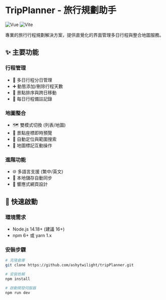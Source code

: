 # TripPlanner - 旅行規劃助手

<!-- [![GitHub license](https://img.shields.io/github/license/ashytwilight/tripPlanner)](https://github.com/ashytwilight/tripPlanner/blob/main/LICENSE) -->
![Vue](https://img.shields.io/badge/Vue-3.3.11-42b883?logo=vuedotjs)
![Vite](https://img.shields.io/badge/Vite-4.5.2-646CFF?logo=vite)

專業的旅行行程規劃解決方案，提供直覺化的界面管理多日行程與整合地圖服務。

## ✨ 主要功能
### 行程管理
- 📅 多日行程分日管理
- ➕ 動態添加/刪除行程天數
- 📍 景點排序與跨日移動
- 📝 每日行程備註記錄

### 地圖整合
- 🗺️ 雙模式切換 (列表/地圖)
- 📌 景點座標即時預覽
- 🧭 自動定位與範圍搜索
- 📏 地圖標記互動操作

### 進階功能
- 🌐 多語言支援 (繁中/英文)
- 💾 本地儲存自動同步
- 📱 響應式網頁設計

## 🚀 快速啟動
### 環境需求
- Node.js 14.18+ (建議 16+)
- npm 6+ 或 yarn 1.x

### 安裝步驟
```bash
# 克隆倉庫
git clone https://github.com/ashytwilight/tripPlanner.git
```

```bash
# 安裝依賴
npm install
```

```bash
# 啟動開發伺服器
npm run dev
```
